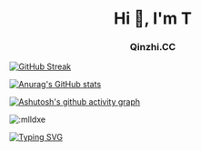 <h1 align="center">Hi 👋, I'm T</h1>
<h3 align="center">Qinzhi.CC</h3>


[![GitHub Streak](https://streak-stats.demolab.com?user=dengqinzhi&theme=vue&locale=zh&date_format=j%2Fn%5B%2FY%5D)](https://git.io/streak-stats)



[![Anurag's GitHub stats](https://github-readme-stats.vercel.app/api?username=dengqinzhi)](https://github.com/anuraghazra/github-readme-stats)


[![Ashutosh's github activity graph](https://github-readme-activity-graph.cyclic.app/graph?username=dengqinzhi&bg_color=d4d3d4&color=003f7a&line=ff8a05&point=f00505&area=true&hide_border=true)](https://github.com/ashutosh00710/github-readme-activity-graph)


![:mlldxe](https://count.getloli.com/get/@:dengqinzhi?theme=asoul) 





[![Typing SVG](https://readme-typing-svg.demolab.com?font=Fira+Code&weight=600&size=30&pause=1000&color=F722D6&width=435&lines=%E6%AC%A2%E8%BF%8E%E5%85%89%E4%B8%B4%E9%82%93%E5%85%88%E7%94%9F%E7%9A%84%E5%8D%9A%E5%AE%A2;https%3A%2F%2Fqinzhi.cc)](https://git.io/typing-svg)
